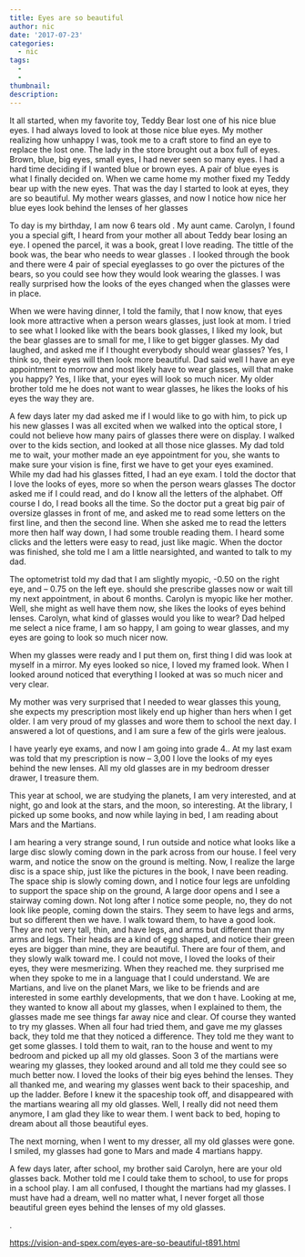 ```yaml
---
title: Eyes are so beautiful
author: nic
date: '2017-07-23'
categories:
  - nic
tags:
  - 
  - 
thumbnail: 
description: 
---
```


It all started, when my favorite toy, Teddy Bear lost one of his nice blue eyes.
I had always loved to look at those nice blue eyes.
My mother realizing how unhappy I was,  took me to a craft store to find an eye to replace the lost one.
The lady in the store brought out a box full of eyes.
Brown, blue, big eyes, small eyes, I had never seen so many eyes.
I had a hard time deciding if I wanted blue or brown eyes.
A pair of blue eyes is what I finally decided on.
When we came home my mother fixed my Teddy bear up with the new eyes.
That was the day I started to look at eyes, they are so beautiful.
My mother wears glasses, and now I notice how nice her blue eyes look behind the lenses of her glasses


To day is my birthday, I am now 6 tears old .
My aunt came.
Carolyn, I found you a special gift, I heard from your mother all about Teddy bear losing an eye.
I opened the parcel, it was a book, great I love reading.
The tittle of the book was, the bear who needs to wear glasses .
I looked through the book and there were 4 pair of special eyeglasses to go over the pictures of the bears, so you could see how they would look wearing the glasses.
I was really surprised how the looks of the eyes changed when the glasses were in place.

When we were having dinner, I told the family, that I now know, that eyes look more attractive when  a person wears glasses, just look at mom.
I tried to see what I looked like with the bears book glasses, I liked my look, but the bear glasses  are to small for me, I like to get bigger glasses.
My dad laughed, and asked me if I thought everybody should wear glasses?
Yes, I think so, their eyes will then look more beautiful.
Dad said well I have an eye appointment to morrow and most likely have to wear glasses, will that make you happy?
Yes, I like that, your eyes will look so much nicer.
My older brother told me he does not want to wear glasses, he likes the looks of his eyes the way they are.


A few days later my dad asked me if I would like to go with him, to pick up his new glasses
I was all excited when we walked into the optical store, I could not believe how many pairs of glasses there were on display.
I walked over to the kids section, and looked at all those nice glasses.
My dad told me to wait, your mother made an eye appointment for you, she wants to make sure your vision is fine, first we have to get your eyes examined.
While my dad had his glasses fitted, I had an eye exam.
I told the doctor that I love the looks of eyes, more so when the person wears glasses
The doctor asked me if I could read, and do I know all the letters of the alphabet.
Off course I do, I read books all the time. 
So the doctor put a great big pair of oversize glasses in front of me, and asked me to read some letters on the first line, and then the second line.
When she asked me to read the letters more then half way down, I had some trouble reading them.
I heard some clicks and the letters were easy to read, just like magic.
When the doctor was finished, she told me I am a little nearsighted, and wanted to talk to my dad.

The optometrist told my dad that I am slightly myopic, -0.50 on the right eye, and – 0.75 on the left eye. should she prescribe glasses now or wait till my next appointment, in about 6 months.
Carolyn is myopic like her mother.
Well, she might as well have them now, she likes the looks of eyes behind lenses.
Carolyn, what kind of glasses would you like to wear?
Dad helped me select a nice frame, I am so happy, I am going to wear glasses, and my eyes are going to look so much nicer now.

When my glasses were ready and I put them on, first thing I did was look at myself in a mirror.
My eyes looked so nice, I loved my framed look.
When I looked around noticed that everything I looked at was so much nicer and very clear. 

My mother was very surprised that I needed to wear glasses this young, she expects my prescription most likely end up higher than hers when I get older.
I am very proud of my glasses and wore them to school the next day.
I answered a lot of questions, and I am sure a few of the girls were jealous.


I have yearly eye exams, and now I am going into grade 4..
At my last exam was told that my prescription is now – 3,00 
I love the looks of my eyes behind the new lenses.
All my old glasses are in my bedroom dresser drawer, I treasure them. 

This year at school, we are studying the planets,
I am very interested, and at night, go and look at the stars, and the moon, so interesting.
At the library, I picked up some books, and now while laying in bed, I am reading about Mars and the Martians.

I am hearing a very strange sound, I run outside and notice what looks like a large disc slowly coming down in the park across from our house.
I feel very warm, and notice the snow on the ground is melting.
Now, I realize the large disc is a space ship, just like the pictures in the book, I nave been reading.
The space ship is slowly coming down, and I notice four legs are unfolding to support the space ship on the ground,
A large door opens and I see a stairway coming down.
Not long after I notice some people, no, they do not look like people, coming down the stairs.
They seem to have legs and arms, but so different then we have.
I walk toward them, to have a good look.
They are not very tall, thin, and have legs, and arms but different than my arms and legs.
Their heads are a kind of egg shaped, and notice their green eyes are bigger than mine,  they are beautiful.
There are four of them, and they slowly walk toward me.
I could not move, I loved the looks of their eyes, they were mesmerizing.
When they reached me. they surprised me when they spoke to me in a language that I could understand.
We are Martians, and live on the planet Mars, we like to be friends and are interested in some earthly developments, that we don t have.
Looking at me, they wanted to know all about my glasses, when I explained to them, the glasses made me see things far away nice and clear.
Of course they wanted to try my glasses.
When all four had tried them, and gave me my glasses back, they told me that they noticed a difference.
They told me they want to get some glasses.
I told them to wait, ran to the house and went to my bedroom and picked up all my old glasses.
Soon 3 of the martians were wearing my glasses, they looked around and all told me they could see so much better now.
I loved the looks of their big eyes behind the lenses.
They all thanked me, and wearing my glasses went back to their spaceship, and up the ladder.
Before I knew it the spaceship took off, and disappeared with the martians wearing all my old glasses.
Well, I really did not need them anymore, I am glad they like to wear them.
I went back to bed, hoping to dream about all those beautiful eyes.

The next morning, when I went to my dresser, all my old glasses were gone.
I smiled, my glasses had gone to Mars and made 4 martians happy.

A few days later, after school, my brother said Carolyn, here are your old glasses back.
Mother told me I could take them to school, to use for props in a school play.
I am all confused, I thought the martians had my glasses.
I must have had a dream, well no matter what, I never forget all those beautiful green eyes behind the lenses of my old glasses.



















.

https://vision-and-spex.com/eyes-are-so-beautiful-t891.html
